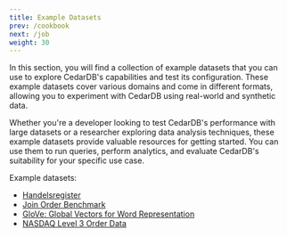 ```yaml
---
title: Example Datasets
prev: /cookbook
next: /job
weight: 30
---
```


In this section, you will find a collection of example datasets that you can use to explore CedarDB's capabilities and test its configuration.
These example datasets cover various domains and come in different formats, allowing you to experiment with CedarDB using real-world and synthetic data.

Whether you're a developer looking to test CedarDB's performance with large datasets or a researcher exploring data analysis techniques, these example datasets provide valuable resources for getting started. You can use them to run queries, perform analytics, and evaluate CedarDB's suitability for your specific use case.

Example datasets:
 * [Handelsregister](./handelsregister)
 * [Join Order Benchmark](./job)
 * [GloVe: Global Vectors for Word Representation](./glove)
 * [NASDAQ Level 3 Order Data](./nasdaq)

